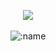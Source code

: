 <p align="center">
  <a href="https://discord.com/users/350653942608297984"> <img align="center" src="https://lanyard.kyrie25.dev/api/350653942608297984?showBanner=animated&waveColor=transparent&bannerFilter=brightness(0.8)%20blur(2px)&decoration=false&useDisplayName=true"/></a>
  <br>
  <br>
  <img src="https://hit.yhype.me/github/profile?user_id=133552045" alt=":name" />
</p>
